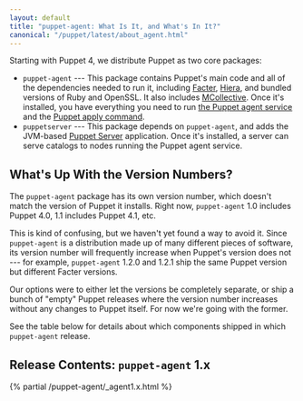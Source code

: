 ```yaml
---
layout: default
title: "puppet-agent: What Is It, and What's In It?"
canonical: "/puppet/latest/about_agent.html"
---
```


[facter]: /facter/latest/
[hiera]: /hiera/latest/
[mcollective]: /mcollective/
[agent]: ./services_agent_unix.html
[apply]: ./services_apply.html
[puppet server]: /puppetserver/latest/


Starting with Puppet 4, we distribute Puppet as two core packages:

- `puppet-agent` --- This package contains Puppet's main code and all of the dependencies needed to run it, including [Facter][], [Hiera][], and bundled versions of Ruby and OpenSSL. It also includes [MCollective][]. Once it's installed, you have everything you need to run [the Puppet agent service][agent] and the [Puppet apply command][apply].
- `puppetserver` --- This package depends on `puppet-agent`, and adds the JVM-based [Puppet Server][] application. Once it's installed, a server can serve catalogs to nodes running the Puppet agent service.

## What's Up With the Version Numbers?

The `puppet-agent` package has its own version number, which doesn't match the version of Puppet it installs. Right now, `puppet-agent` 1.0 includes Puppet 4.0, 1.1 includes Puppet 4.1, etc.

This is kind of confusing, but we haven't yet found a way to avoid it. Since `puppet-agent` is a distribution made up of many different pieces of software, its version number will frequently increase when Puppet's version does not --- for example, `puppet-agent` 1.2.0 and 1.2.1 ship the same Puppet version but different Facter versions.

Our options were to either let the versions be completely separate, or ship a bunch of "empty" Puppet releases where the version number increases without any changes to Puppet itself. For now we're going with the former.

See the table below for details about which components shipped in which `puppet-agent` release.

## Release Contents: `puppet-agent` 1.x

{% partial /puppet-agent/_agent1.x.html %}

